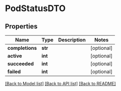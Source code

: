 # PodStatusDTO

## Properties
Name | Type | Description | Notes
------------ | ------------- | ------------- | -------------
**completions** | **str** |  | [optional] 
**active** | **int** |  | [optional] 
**succeeded** | **int** |  | [optional] 
**failed** | **int** |  | [optional] 

[[Back to Model list]](../README.md#documentation-for-models) [[Back to API list]](../README.md#documentation-for-api-endpoints) [[Back to README]](../README.md)

